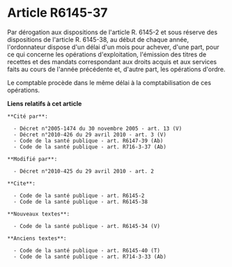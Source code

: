 # Article R6145-37

Par dérogation aux dispositions de l'article R. 6145-2 et sous réserve des dispositions de l'article R. 6145-38, au début de
chaque année, l'ordonnateur dispose d'un délai d'un mois pour achever, d'une part, pour ce qui concerne les opérations
d'exploitation, l'émission des titres de recettes et des mandats correspondant aux droits acquis et aux services faits au
cours de l'année précédente et, d'autre part, les opérations d'ordre. 

Le comptable procède dans le même délai à la comptabilisation de ces opérations.

**Liens relatifs à cet article**

	**Cité par**:

	  - Décret n°2005-1474 du 30 novembre 2005 - art. 13 (V)
	  - Décret n°2010-426 du 29 avril 2010 - art. 3 (V)
	  - Code de la santé publique - art. R6147-39 (Ab)
	  - Code de la santé publique - art. R716-3-37 (Ab)

	**Modifié par**:

	  - Décret n°2010-425 du 29 avril 2010 - art. 2

	**Cite**:

	  - Code de la santé publique - art. R6145-2
	  - Code de la santé publique - art. R6145-38

	**Nouveaux textes**:

	  - Code de la santé publique - art. R6145-34 (V)

	**Anciens textes**:

	  - Code de la santé publique - art. R6145-40 (T)
	  - Code de la santé publique - art. R714-3-33 (Ab)
